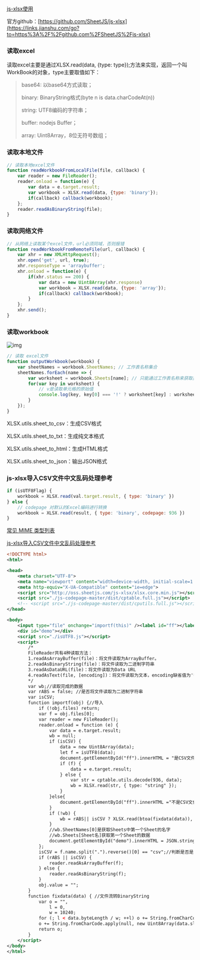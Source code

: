 [js-xlsx使用](https://www.cnblogs.com/liuxianan/p/js-excel.html)

官方github：[https://github.com/SheetJS/js-xlsx](https://links.jianshu.com/go?to=https%3A%2F%2Fgithub.com%2FSheetJS%2Fjs-xlsx)

<script type="text/javascript" src="./js/xlsx.core.min.js"></script>

### 读取excel

读取excel主要是通过XLSX.read(data, {type: type});方法来实现，返回一个叫WorkBook的对象，type主要取值如下：

>base64: 以base64方式读取；
>
>binary: BinaryString格式(byte n is data.charCodeAt(n))
>
>string: UTF8编码的字符串；
>
>buffer: nodejs Buffer；
>
>array: Uint8Array，8位无符号数组；

### 读取本地文件

```js
// 读取本地excel文件
function readWorkbookFromLocalFile(file, callback) {
	var reader = new FileReader();
	reader.onload = function(e) {
		var data = e.target.result;
		var workbook = XLSX.read(data, {type: 'binary'});
		if(callback) callback(workbook);
	};
	reader.readAsBinaryString(file);
}
```

### 读取网络文件

```js
// 从网络上读取某个excel文件，url必须同域，否则报错
function readWorkbookFromRemoteFile(url, callback) {
	var xhr = new XMLHttpRequest();
	xhr.open('get', url, true);
	xhr.responseType = 'arraybuffer';
	xhr.onload = function(e) {
		if(xhr.status == 200) {
			var data = new Uint8Array(xhr.response)
			var workbook = XLSX.read(data, {type: 'array'});
			if(callback) callback(workbook);
		}
	};
	xhr.send();
}
```

### 读取workbook

![img](D:\笔记\js-xlsx记录\media\352797-20180706101133858-640072825.png) 

```js
// 读取 excel文件
function outputWorkbook(workbook) {
	var sheetNames = workbook.SheetNames; // 工作表名称集合
	sheetNames.forEach(name => {
		var worksheet = workbook.Sheets[name]; // 只能通过工作表名称来获取指定工作表
		for(var key in worksheet) {
			// v是读取单元格的原始值
			console.log(key, key[0] === '!' ? worksheet[key] : worksheet[key].v);
		}
	});
}
```

XLSX.utils.sheet_to_csv：生成CSV格式

XLSX.utils.sheet_to_txt：生成纯文本格式

XLSX.utils.sheet_to_html：生成HTML格式

XLSX.utils.sheet_to_json：输出JSON格式

### js-xlsx导入CSV文件中文乱码处理参考

```js
if (isUTF8Flag) {
	workbook = XLSX.read(val.target.result, { type: 'binary' })
} else {
	// codepage 对默认的Excel编码进行转换
	workbook = XLSX.read(result, { type: 'binary', codepage: 936 })
}
```

[常见 MIME 类型列表](https://developer.mozilla.org/zh-CN/docs/Web/HTTP/Basics_of_HTTP/MIME_types/Common_types)

[js-xlsx导入CSV文件中文乱码处理参考](https://www.jianshu.com/p/439fbc4a11a8)

```xml
<!DOCTYPE html>
<html>

<head>
    <meta charset="UTF-8">
    <meta name="viewport" content="width=device-width, initial-scale=1.0">
    <meta http-equiv="X-UA-Compatible" content="ie=edge">
    <script src="http://oss.sheetjs.com/js-xlsx/xlsx.core.min.js"></script>
    <script src="./js-codepage-master/dist/cptable.full.js"></script>
    <!-- <script src="./js-codepage-master/dist/cputils.full.js"></script> -->
</head>

<body>
    <input type="file" onchange="importf(this)" /><label id="ff"></label>
    <div id="demo"></div>
    <script src="./isUTF8.js"></script>
    <script>
        /*
        FileReader共有4种读取方法：
        1.readAsArrayBuffer(file)：将文件读取为ArrayBuffer。
        2.readAsBinaryString(file)：将文件读取为二进制字符串
        3.readAsDataURL(file)：将文件读取为Data URL
        4.readAsText(file, [encoding])：将文件读取为文本，encoding缺省值为'UTF-8'
        */
        var wb;//读取完成的数据
        var rABS = false; //是否将文件读取为二进制字符串
        var isCSV;
        function importf(obj) {//导入
            if (!obj.files) return;
            var f = obj.files[0];
            var reader = new FileReader();
            reader.onload = function (e) {
                var data = e.target.result;
                wb = null;
                if (isCSV) {
                    data = new Uint8Array(data);
                    let f = isUTF8(data);
                    document.getElementById("ff").innerHTML = "是CSV文件,编码" + (f ? "是" : "不是") + "UTF-8";
                    if (f) {
                        data = e.target.result;
                    } else {
                        var str = cptable.utils.decode(936, data);
                        wb = XLSX.read(str, { type: "string" });
                    }
                }else{
                    document.getElementById("ff").innerHTML ="不是CSV文件"
                }
                if (!wb) {
                    wb = rABS|| isCSV ? XLSX.read(btoa(fixdata(data)), { type: 'base64' }) : XLSX.read(data, { type: 'binary' });
                }
                //wb.SheetNames[0]是获取Sheets中第一个Sheet的名字
                //wb.Sheets[Sheet名]获取第一个Sheet的数据
                document.getElementById("demo").innerHTML = JSON.stringify(XLSX.utils.sheet_to_json(wb.Sheets[wb.SheetNames[0]]));
            };
            isCSV = f.name.split(".").reverse()[0] == "csv";//判断是否是 CSV
            if (rABS || isCSV) {
                reader.readAsArrayBuffer(f);
            } else {
                reader.readAsBinaryString(f);
            }
            obj.value = "";
        }
        function fixdata(data) { //文件流转BinaryString
            var o = "",
                l = 0,
                w = 10240;
            for (; l < data.byteLength / w; ++l) o += String.fromCharCode.apply(null, new Uint8Array(data.slice(l * w, l * w + w)));
            o += String.fromCharCode.apply(null, new Uint8Array(data.slice(l * w)));
            return o;
        }
    </script>
</body>
</html>
```